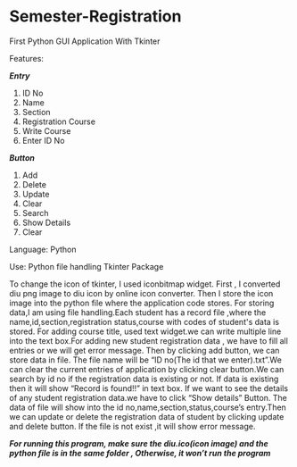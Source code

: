 # Semester-Registration
First Python GUI Application With Tkinter


Features:

   ***Entry***

1.	ID No
2.	Name
3.	Section
4.	Registration Course
5.	Write Course
6.	Enter ID No

  ***Button***

1.	Add
2.	Delete
3.	Update
4.	Clear
5.	Search
6.	Show Details
7.	Clear

Language: Python 

Use: Python file handling
     Tkinter Package



To change the icon of tkinter, I used iconbitmap widget. First , I converted diu png image to diu icon by online icon converter. Then I store the icon image into the python file where the application code stores. For storing data,I am using file handling.Each student has a record file ,where the name,id,section,registration status,course with codes of student's data is stored. For adding course title, used text widget.we can write multiple line into the text box.For adding new student registration data , we have to fill all entries or we will get error message. Then by clicking add button, we can store data in file. The file name will be “ID no(The id that we enter).txt”.We can clear the current entries of application by clicking clear button.We can search by id no if the registration data is existing  or not. If data is existing then it will show “Record is found!!” in text box. If we want to see the details of any student registration data.we have to click “Show details” Button. The data of file will show into the id no,name,section,status,course’s entry.Then we can update or delete the registration data of student by clicking update and delete button. If the file is not exist ,it will show error message.

***For running this program, make sure the diu.ico(icon image) and the python file is in the same folder , Otherwise, it won’t run the program***
